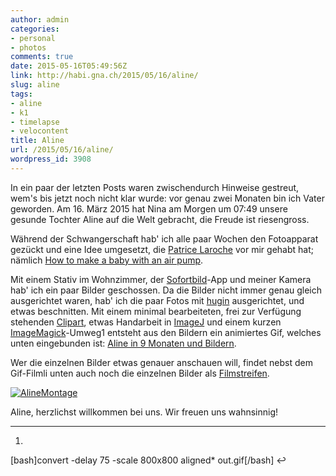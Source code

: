 ```yaml
---
author: admin
categories:
- personal
- photos
comments: true
date: 2015-05-16T05:49:56Z
link: http://habi.gna.ch/2015/05/16/aline/
slug: aline
tags:
- aline
- k1
- timelapse
- velocontent
title: Aline
url: /2015/05/16/aline/
wordpress_id: 3908
---
```


In ein paar der letzten Posts waren zwischendurch Hinweise gestreut, wem's bis jetzt noch nicht klar wurde: vor genau zwei Monaten bin ich Vater geworden.
Am 16. März 2015 hat Nina am Morgen um 07:49 unsere gesunde Tochter Aline auf die Welt gebracht, die Freude ist riesengross.

Während der Schwangerschaft hab' ich alle paar Wochen den Fotoapparat gezückt und eine Idee umgesetzt, die [Patrice Laroche](https://www.facebook.com/patrice.laroche.98) vor mir gehabt hat; nämlich [How to make a baby with an air pump](https://fstoppers.com/portraits/air-pump-baby-creative-maternity-series-4257).

Mit einem Stativ im Wohnzimmer, der [Sofortbild](http://www.sofortbildapp.com)-App und meiner Kamera hab' ich ein paar Bilder geschossen.
Da die Bilder nicht immer genau gleich ausgerichtet waren, hab' ich die paar Fotos mit [hugin](http://hugin.sf.net) ausgerichtet, und etwas beschnitten.
Mit einem minimal bearbeiteten, frei zur Verfügung stehenden [Clipart](https://openclipart.org/detail/40477/explosion), etwas Handarbeit in [ImageJ](http://fiji.sc/Fiji) und einem kurzen [ImageMagick](http://imagemagick.org/)-Umweg1 entsteht aus den Bildern ein animiertes Gif, welches unten eingebunden ist: [Aline in 9 Monaten und Bildern](http://gfycat.com/VagueOptimisticBaldeagle).



Wer die einzelnen Bilder etwas genauer anschauen will, findet nebst dem Gif-Filmli unten auch noch die einzelnen Bilder als [Filmstreifen](http://habi.gna.ch/wp-content/uploads/2015/05/AlineMontage.jpg).

[![AlineMontage](http://habi.gna.ch/wp-content/uploads/2015/05/AlineMontage-114x1024.jpg)](http://habi.gna.ch/wp-content/uploads/2015/05/AlineMontage.jpg)

Aline, herzlichst willkommen bei uns.
Wir freuen uns wahnsinnig!






* * *







  1. 
[bash]convert -delay 75 -scale 800x800 aligned* out.gif[/bash] ↩





